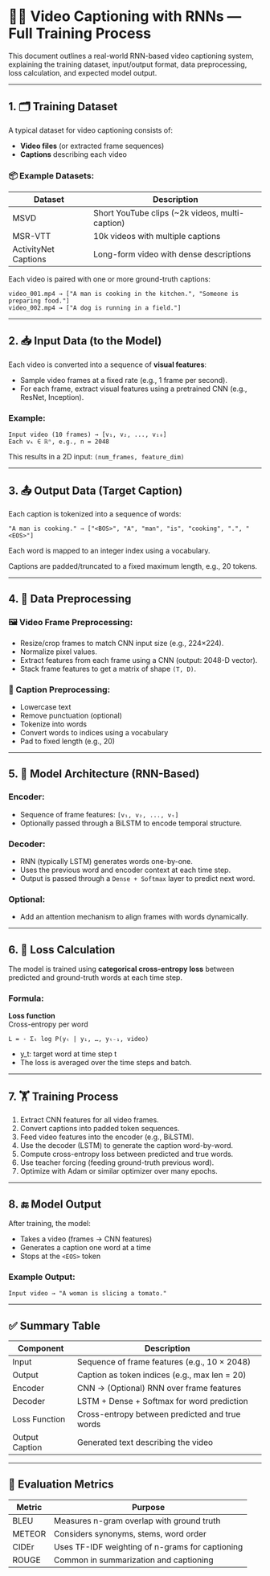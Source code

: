 # 🎥📝 Video Captioning with RNNs — Full Training Process

This document outlines a real-world RNN-based video captioning system, explaining the training dataset, input/output format, data preprocessing, loss calculation, and expected model output.

---

## 1. 🗂️ Training Dataset

A typical dataset for video captioning consists of:
- **Video files** (or extracted frame sequences)
- **Captions** describing each video

### 📦 Example Datasets:
| Dataset      | Description                                 |
|--------------|---------------------------------------------|
| MSVD         | Short YouTube clips (~2k videos, multi-caption) |
| MSR-VTT      | 10k videos with multiple captions           |
| ActivityNet Captions | Long-form video with dense descriptions |

Each video is paired with one or more ground-truth captions:
```
video_001.mp4 → ["A man is cooking in the kitchen.", "Someone is preparing food."]
video_002.mp4 → ["A dog is running in a field."]
```

---

## 2. 📥 Input Data (to the Model)

Each video is converted into a sequence of **visual features**:

- Sample video frames at a fixed rate (e.g., 1 frame per second).
- For each frame, extract visual features using a pretrained CNN (e.g., ResNet, Inception).

### Example:
```
Input video (10 frames) → [v₁, v₂, ..., v₁₀]
Each vₖ ∈ ℝⁿ, e.g., n = 2048
```

This results in a 2D input: `(num_frames, feature_dim)`

---

## 3. 📤 Output Data (Target Caption)

Each caption is tokenized into a sequence of words:

```
"A man is cooking." → ["<BOS>", "A", "man", "is", "cooking", ".", "<EOS>"]
```

Each word is mapped to an integer index using a vocabulary.

Captions are padded/truncated to a fixed maximum length, e.g., 20 tokens.

---

## 4. 🧹 Data Preprocessing

### 🖼️ Video Frame Preprocessing:
- Resize/crop frames to match CNN input size (e.g., 224×224).
- Normalize pixel values.
- Extract features from each frame using a CNN (output: 2048-D vector).
- Stack frame features to get a matrix of shape `(T, D)`.

### 📝 Caption Preprocessing:
- Lowercase text
- Remove punctuation (optional)
- Tokenize into words
- Convert words to indices using a vocabulary
- Pad to fixed length (e.g., 20)

---

## 5. 🧠 Model Architecture (RNN-Based)

### Encoder:
- Sequence of frame features: `[v₁, v₂, ..., vₜ]`
- Optionally passed through a BiLSTM to encode temporal structure.

### Decoder:
- RNN (typically LSTM) generates words one-by-one.
- Uses the previous word and encoder context at each time step.
- Output is passed through a `Dense + Softmax` layer to predict next word.

### Optional:
- Add an attention mechanism to align frames with words dynamically.

---

## 6. 🧮 Loss Calculation

The model is trained using **categorical cross-entropy loss** between predicted and ground-truth words at each time step.

### Formula:
**Loss function**  
Cross-entropy per word
```
L = - Σₜ log P(yₜ | y₁, …, yₜ₋₁, video)
```

- y_t: target word at time step t
- The loss is averaged over the time steps and batch.

---

## 7. 🏋️ Training Process

1. Extract CNN features for all video frames.
2. Convert captions into padded token sequences.
3. Feed video features into the encoder (e.g., BiLSTM).
4. Use the decoder (LSTM) to generate the caption word-by-word.
5. Compute cross-entropy loss between predicted and true words.
6. Use teacher forcing (feeding ground-truth previous word).
7. Optimize with Adam or similar optimizer over many epochs.

---

## 8. 🔚 Model Output

After training, the model:
- Takes a video (frames → CNN features)
- Generates a caption one word at a time
- Stops at the `<EOS>` token

### Example Output:
```
Input video → "A woman is slicing a tomato."
```

---

## ✅ Summary Table

| Component        | Description                                        |
|------------------|----------------------------------------------------|
| Input            | Sequence of frame features (e.g., 10 × 2048)       |
| Output           | Caption as token indices (e.g., max len = 20)      |
| Encoder          | CNN → (Optional) RNN over frame features           |
| Decoder          | LSTM + Dense + Softmax for word prediction         |
| Loss Function    | Cross-entropy between predicted and true words     |
| Output Caption   | Generated text describing the video                |

---

## 🧪 Evaluation Metrics

| Metric   | Purpose                                          |
|----------|--------------------------------------------------|
| BLEU     | Measures n-gram overlap with ground truth        |
| METEOR   | Considers synonyms, stems, word order            |
| CIDEr    | Uses TF-IDF weighting of n-grams for captioning  |
| ROUGE    | Common in summarization and captioning           |
